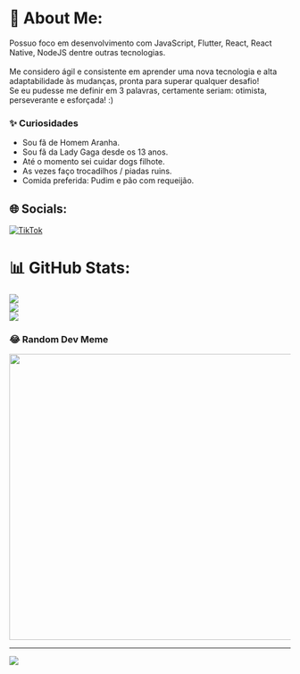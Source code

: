 # 💫 About Me:
Possuo foco em desenvolvimento com JavaScript, Flutter, React, React Native, NodeJS dentre outras tecnologias. <br><br>Me considero ágil e consistente em aprender uma nova tecnologia e alta adaptabilidade às mudanças, pronta para superar qualquer desafio!<br>Se eu pudesse me definir em 3 palavras, certamente seriam: otimista, perseverante e esforçada! :)

<h3 class="heading-element" dir="auto">✨ Curiosidades</h3>
<ul dir="auto">

<li>Sou fã de Homem Aranha. </li>
<li>Sou fã da Lady Gaga desde os 13 anos.</li>
<li>Até o momento sei cuidar dogs filhote.</li>
<li>As vezes faço trocadilhos / piadas ruins.</li>
<li>Comida preferida: Pudim e pão com requeijão.</li>
</ul>

## 🌐 Socials:
[![TikTok](https://img.shields.io/badge/TikTok-%23000000.svg?logo=TikTok&logoColor=white)](https://tiktok.com/@karibeirodev) 
# 📊 GitHub Stats:
![](https://github-readme-stats.vercel.app/api?username=kairibeirodev&theme=vue-dark&hide_border=false&include_all_commits=false&count_private=false)<br/>
![](https://github-readme-streak-stats.herokuapp.com/?user=kairibeirodev&theme=vue-dark&hide_border=false)<br/>
![](https://github-readme-stats.vercel.app/api/top-langs/?username=kairibeirodev&theme=vue-dark&hide_border=false&include_all_commits=false&count_private=false&layout=compact)

### 😂 Random Dev Meme
<img src="https://rm.up.railway.app/" width="512px"/>

---
[![](https://visitcount.itsvg.in/api?id=kairibeirodev&icon=0&color=4)](https://visitcount.itsvg.in)

<!-- Proudly created with GPRM ( https://gprm.itsvg.in ) -->
